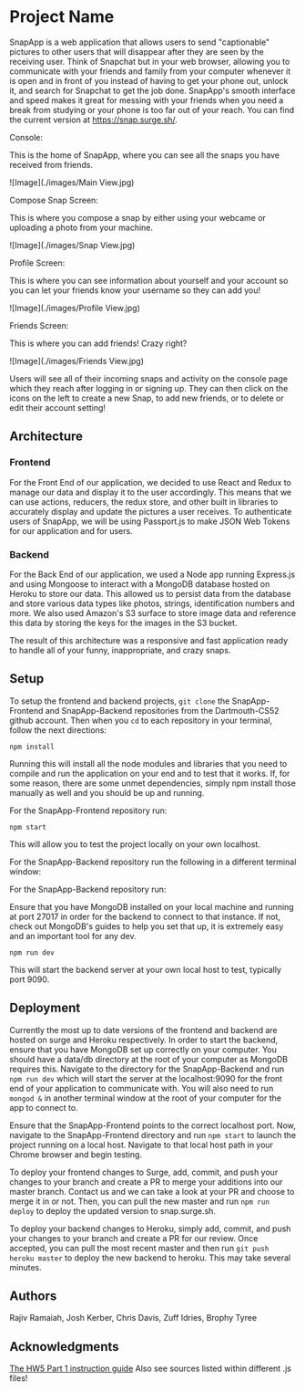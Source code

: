 # Project Name

SnapApp is a web application that allows users to send "captionable" pictures to other users that will disappear after they are seen by the receiving user. Think of Snapchat but in your web browser, allowing you to communicate with your friends and family from your computer whenever it is open and in front of you instead of having to get your phone out, unlock it, and search for Snapchat to get the job done. SnapApp's smooth interface and speed makes it great for messing with your friends when you need a break from studying or your phone is too far out of your reach. You can find the current version at https://snap.surge.sh/.

Console:

This is the home of SnapApp, where you can see all the snaps you have received from friends.

![Image](./images/Main View.jpg)

Compose Snap Screen:

This is where you compose a snap by either using your webcame or uploading a photo from your machine.

![Image](./images/Snap View.jpg)

Profile Screen:

This is where you can see information about yourself and your account so you can let your friends know your username so they can add you!

![Image](./images/Profile View.jpg)

Friends Screen:

This is where you can add friends! Crazy right?

![Image](./images/Friends View.jpg)



Users will see all of their incoming snaps and activity on the console page which they reach after logging in or signing up. They can then click on the icons on the left to create a new Snap, to add new friends, or to delete or edit their account setting!


## Architecture

### Frontend

For the Front End of our application, we decided to use React and Redux to manage our data and display it to the user accordingly. This means that we can use actions, reducers, the redux store, and other built in libraries to accurately display and update the pictures a user receives. To authenticate users of SnapApp, we will be using Passport.js to make JSON Web Tokens for our application and for users.


### Backend

For the Back End of our application, we used a Node app running Express.js and using Mongoose to interact with a MongoDB database hosted on Heroku to store our data. This allowed us to persist data from the database and store various data types like photos, strings, identification numbers and more. We also used Amazon's S3 surface to store image data and reference this data by storing the keys for the images in the S3 bucket.

The result of this architecture was a responsive and fast application ready to handle all of your funny, inappropriate, and crazy snaps.



## Setup

To setup the frontend and backend projects, `git clone` the SnapApp-Frontend and SnapApp-Backend repositories from the Dartmouth-CS52 github account. Then when you `cd` to each repository in your terminal, follow the next directions:

`npm install`

Running this will install all the node modules and libraries that you need to compile and run the application on your end and to test that it works. If, for some reason, there are some unmet dependencies, simply npm install those manually as well and you should be up and running.

For the SnapApp-Frontend repository run:

`npm start`

This will allow you to test the project locally on your own localhost.

For the SnapApp-Backend repository run the following in a different terminal window:

For the SnapApp-Backend repository run:

Ensure that you have MongoDB installed on your local machine and running at port 27017 in order for the backend to connect to that instance. If not, check out MongoDB's guides to help you set that up, it is extremely easy and an important tool for any dev.

`npm run dev`

This will start the backend server at your own local host to test, typically port 9090.


## Deployment

Currently the most up to date versions of the frontend and backend are hosted on surge and Heroku respectively. In order to start the backend, ensure that you have MongoDB set up correctly on your computer. You should have a data/db directory at the root of your computer as MongoDB requires this. Navigate to the directory for the SnapApp-Backend and run `npm run dev` which will start the server at the localhost:9090 for the front end of your application to communicate with. You will also need to run `mongod &` in another terminal window at the root of your computer for the app to connect to.

Ensure that the SnapApp-Frontend points to the correct localhost port. Now, navigate to the SnapApp-Frontend directory and run `npm start` to launch the project running on a local host. Navigate to that local host path in your Chrome browser and begin testing.

To deploy your frontend changes to Surge, add, commit, and push your changes to your branch and create a PR to merge your additions into our master branch. Contact us and we can take a look at your PR and choose to merge it in or not. Then, you can pull the new master and run `npm run deploy` to deploy the updated version to snap.surge.sh.

To deploy your backend changes to Heroku, simply add, commit, and push your changes to your branch and create a PR for our review. Once accepted, you can pull the most recent master and then run `git push heroku master` to deploy the new backend to heroku. This may take several minutes.  

## Authors

Rajiv Ramaiah, Josh Kerber, Chris Davis, Zuff Idries, Brophy Tyree

## Acknowledgments

[The HW5 Part 1 instruction guide](http://cs52.me/assignments/hw5p2/)
Also see sources listed within different .js files!
